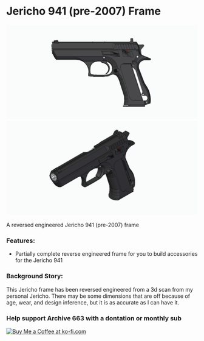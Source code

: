 # Jericho 941 (pre-2007) Frame

![Jericho941frame001](https://github.com/Archive-663/jericho941/blob/main/ASSETS/photo/jericho941_pre2007_frame001.jpg)
![Jericho941frame002](https://github.com/Archive-663/jericho941/blob/main/ASSETS/photo/jericho941_pre2007_frame002.jpg)

A reversed engineered Jericho 941 (pre-2007) frame

### Features:
- Partially complete reverse engineered frame for you to build accessories for the Jericho 941

### Background Story:
This Jericho frame has been reversed engineered from a 3d scan from my personal Jericho. There may be some dimensions that are off because of age, wear, and design inference, but it is as accurate as I can have it. 

### Help support Archive 663 with a dontation or monthly sub

<a href='https://ko-fi.com/P5P3MHMSF' target='_blank'><img height='36' style='border:0px;height:36px;' src='https://storage.ko-fi.com/cdn/kofi2.png?v=3' border='0' alt='Buy Me a Coffee at ko-fi.com' /></a>
